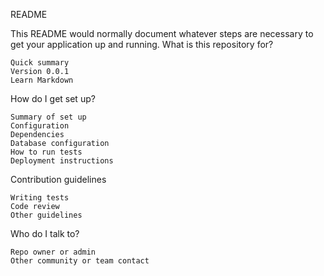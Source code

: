
README

This README would normally document whatever steps are necessary to get your application up and running.
What is this repository for?

    Quick summary
    Version 0.0.1
    Learn Markdown

How do I get set up?

    Summary of set up
    Configuration
    Dependencies
    Database configuration
    How to run tests
    Deployment instructions

Contribution guidelines

    Writing tests
    Code review
    Other guidelines

Who do I talk to?

    Repo owner or admin
    Other community or team contact

